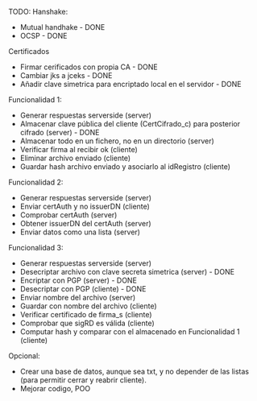 TODO:
Hanshake:
* Mutual handhake - DONE
* OCSP - DONE

Certificados
* Firmar cerificados con propia CA - DONE
* Cambiar jks a jceks - DONE
* Añadir clave simetrica para encriptado local en el servidor - DONE

Funcionalidad 1:
* Generar respuestas serverside (server)
* Almacenar clave pública del cliente (CertCifrado_c) para posterior cifrado (server) - DONE
* Almacenar todo en un fichero, no en un directorio (server)
* Verificar firma al recibir ok (cliente)
* Eliminar archivo enviado (cliente)
* Guardar hash archivo enviado y asociarlo al idRegistro (cliente)

Funcionalidad 2:
* Generar respuestas serverside (server)
* Enviar certAuth y no issuerDN (cliente)
* Comprobar certAuth (server)
* Obtener issuerDN del certAuth (server)
* Enviar datos como una lista (server)

Funcionalidad 3:
* Generar respuestas serverside (server)
* Desecriptar archivo con clave secreta simetrica (server) - DONE
* Encriptar con PGP (server) - DONE
* Desecriptar con PGP (cliente) - DONE
* Enviar nombre del archivo (server)
* Guardar con nombre del archivo (cliente)
* Verificar certificado de firma_s (cliente)
* Comprobar que sigRD es válida (cliente)
* Computar hash y comparar con el almacenado en Funcionalidad 1 (cliente)

Opcional:
* Crear una base de datos, aunque sea txt, y no depender de las listas (para permitir cerrar y reabrir cliente).
* Mejorar codigo, POO
